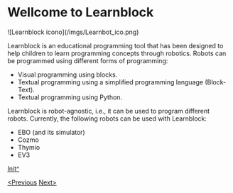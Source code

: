 <a name="Init"></a>

# Wellcome to Learnblock

![Learnblock icono](<sharepath>/imgs/Learnbot_ico.png)

Learnblock is an educational programming tool that has been designed to help children to learn programming concepts through robotics.
Robots can be programmed using different forms of programming:

 * Visual programming using blocks.
 * Textual programming using a simplified programming language (Block-Text).
 * Textual programming using Python.

Learnblock is robot-agnostic, i.e., it can be used to program different robots. Currently, the 
following robots can be used with Learnblock:

 * EBO (and its simulator)
 * Cozmo
 * Thymio
 * EV3
 
[Init^](#Init)

[<Previous]()
[Next>]()
